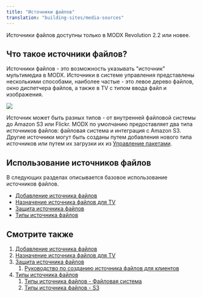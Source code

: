 ```yaml
---
title: "Источники файлов"
translation: "building-sites/media-sources"
---
```


Источники файлов доступны только в MODX Revolution 2.2 или новее.

## Что такое источники файлов?

Источники файлов - это возможность указывать "источник" мультимедиа в MODX. Источники в системе управления представлены несколькими способами, наиболее частые - это левое дерево файлов, окно диспетчера файлов, а также в TV с типом ввода файл и изображения.

![](/download/attachments/35586532/sources-tree2.png?version=1&modificationDate=1325619244000)

Источник может быть разных типов - от внутренней файловой системы до Amazon S3 или Flickr. MODX по умолчанию предоставляет два типа источников файлов: файловая система и интеграция с Amazon S3. Другие источники могут быть созданы путем добавления нового типа источников или путем их загрузки их из [Управление пакетами](extending-modx/transport-packages "Управление пакетами").

## Использование источников файлов

В следующих разделах описывается базовое использование источников файлов.

- [Добавление источника файлов](building-sites/media-sources/creating "Добавление источника файлов")
- [Назначение источника файлов для TV](building-sites/media-sources/assigning-to-tvs "Назначение источника файлов для TV")
- [Защита источника файлов](building-sites/media-sources/securing "Защита источника файлов")
- [Типы источника файлов](building-sites/media-sources/types "Типы источника файлов")

## Смотрите также

1. [Добавление источника файлов](building-sites/media-sources/creating)
2. [Назначение источника файлов для TV](building-sites/media-sources/assigning-to-tvs)
3. [Защита источника файлов](building-sites/media-sources/securing)
   1. [Руководство по созданию источника файлов для клиентов](building-sites/media-sources/securing/clients-tutorial)
4. [Типы источника файлов](building-sites/media-sources/types)
   1. [Типы источника файлов - Файловая система](building-sites/media-sources/types/media-source-type-file-system)
   2. [Типы источника файлов - S3](building-sites/media-sources/types/media-source-type-s3)
